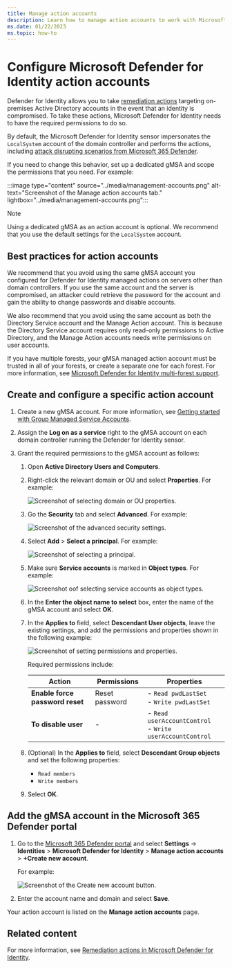 ```yaml
---
title: Manage action accounts
description: Learn how to manage action accounts to work with Microsoft Defender for Identity.
ms.date: 01/22/2023
ms.topic: how-to
---
```


# Configure Microsoft Defender for Identity action accounts

Defender for Identity allows you to take [remediation actions](../remediation-actions.md) targeting on-premises Active Directory accounts in the event that an identity is compromised. To take these actions, Microsoft Defender for Identity needs to have the required permissions to do so.

By default, the Microsoft Defender for Identity sensor impersonates the `LocalSystem` account of the domain controller and performs the actions, including [attack disrupting scenarios from Microsoft 365 Defender](/microsoft-365/security/defender/automatic-attack-disruption?view=o365-worldwide).

If you need to change this behavior, set up a dedicated gMSA and scope the permissions that you need. For example:

:::image type="content" source="../media/management-accounts.png" alt-text="Screenshot of the Manage action accounts tab." lightbox="../media/management-accounts.png":::

> [!NOTE]
> Using a dedicated gMSA as an action account is optional. We recommend that you use the default settings for the `LocalSystem` account.

## Best practices for action accounts

We recommend that you avoid using the same gMSA account you configured for Defender for Identity managed actions on servers other than domain controllers. If you use the same account and the server is compromised, an attacker could retrieve the password for the account and gain the ability to change passwords and disable accounts.

We also recommend that you avoid using the same account as both the Directory Service account and the Manage Action account. This is because the Directory Service account requires only read-only permissions to Active Directory, and the Manage Action accounts needs write permissions on user accounts.

If you have multiple forests, your gMSA managed action account must be trusted in all of your forests, or create a separate one for each forest. For more information, see [Microsoft Defender for Identity multi-forest support](multi-forest.md).

## Create and configure a specific action account

1. Create a new gMSA account. For more information, see [Getting started with Group Managed Service Accounts](/windows-server/security/group-managed-service-accounts/getting-started-with-group-managed-service-accounts).

1. Assign the **Log on as a service** right to the gMSA account on each domain controller running the Defender for Identity sensor.

1. Grant the required permissions to the gMSA account as follows:

    1. Open **Active Directory Users and Computers**.

    1. Right-click the relevant domain or OU and select **Properties**. For example:

        ![Screenshot of selecting domain or OU properties.](../media/domain-properties.png)

    1. Go the **Security** tab and select **Advanced**. For example:

        ![Screenshot of the advanced security settings.](../media/advanced-security.png)

    1. Select **Add** > **Select a principal**. For example:

        ![Screenshot of selecting a principal.](../media/select-principal.png)

    1. Make sure **Service accounts** is marked in **Object types**. For example:

        ![Screenshot oof selecting service accounts as object types.](../media/object-types.png)

    1. In the **Enter the object name to select** box, enter the name of the gMSA account and select **OK**.

    1. In the **Applies to** field, select **Descendant User objects**, leave the existing settings, and add the permissions and properties shown in the following example:

        ![Screenshot of setting permissions and properties.](../media/permission-entry.png)

        Required permissions include:

        |Action  |Permissions  |Properties  |
        |---------|---------|---------|
        |**Enable force password reset**     |  Reset password       |   - `Read pwdLastSet` <br>- `Write pwdLastSet`      |
        |**To disable user**     |    -     |                   - `Read userAccountControl` <br>- `Write userAccountControl`      |

    1. (Optional) In the **Applies to** field, select **Descendant Group objects** and set the following properties:

        - `Read members`
        - `Write members`

    1. Select **OK**.

## Add the gMSA account in the Microsoft 365 Defender portal

1. Go to the [Microsoft 365 Defender portal](https://security.microsoft.com) and select **Settings** -> **Identities** > **Microsoft Defender for Identity** > **Manage action accounts** > **+Create new account**. 

    For example:

    ![Screenshot of the Create new account button.](../media/manage-action-accounts.png)

1. Enter the account name and domain and select **Save**.

Your action account is listed on the **Manage action accounts** page.


## Related content

For more information, see [Remediation actions in Microsoft Defender for Identity](../remediation-actions.md).

<!--do we have a next steps?-->